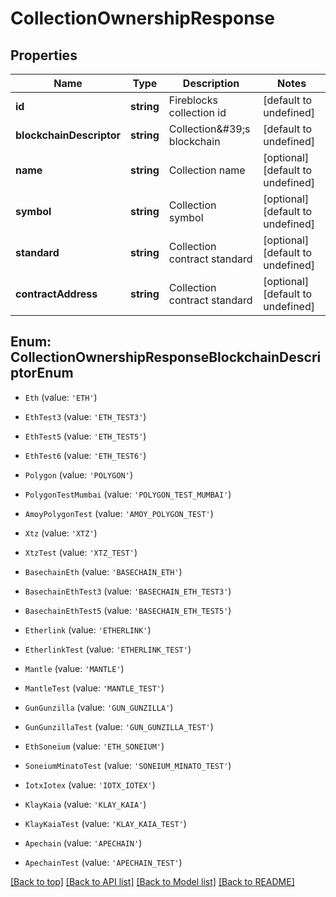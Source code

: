 # CollectionOwnershipResponse

## Properties

|Name | Type | Description | Notes|
|------------ | ------------- | ------------- | -------------|
|**id** | **string** | Fireblocks collection id | [default to undefined]|
|**blockchainDescriptor** | **string** | Collection\&#39;s blockchain | [default to undefined]|
|**name** | **string** | Collection name | [optional] [default to undefined]|
|**symbol** | **string** | Collection symbol | [optional] [default to undefined]|
|**standard** | **string** | Collection contract standard | [optional] [default to undefined]|
|**contractAddress** | **string** | Collection contract standard | [optional] [default to undefined]|


## Enum: CollectionOwnershipResponseBlockchainDescriptorEnum


* `Eth` (value: `'ETH'`)

* `EthTest3` (value: `'ETH_TEST3'`)

* `EthTest5` (value: `'ETH_TEST5'`)

* `EthTest6` (value: `'ETH_TEST6'`)

* `Polygon` (value: `'POLYGON'`)

* `PolygonTestMumbai` (value: `'POLYGON_TEST_MUMBAI'`)

* `AmoyPolygonTest` (value: `'AMOY_POLYGON_TEST'`)

* `Xtz` (value: `'XTZ'`)

* `XtzTest` (value: `'XTZ_TEST'`)

* `BasechainEth` (value: `'BASECHAIN_ETH'`)

* `BasechainEthTest3` (value: `'BASECHAIN_ETH_TEST3'`)

* `BasechainEthTest5` (value: `'BASECHAIN_ETH_TEST5'`)

* `Etherlink` (value: `'ETHERLINK'`)

* `EtherlinkTest` (value: `'ETHERLINK_TEST'`)

* `Mantle` (value: `'MANTLE'`)

* `MantleTest` (value: `'MANTLE_TEST'`)

* `GunGunzilla` (value: `'GUN_GUNZILLA'`)

* `GunGunzillaTest` (value: `'GUN_GUNZILLA_TEST'`)

* `EthSoneium` (value: `'ETH_SONEIUM'`)

* `SoneiumMinatoTest` (value: `'SONEIUM_MINATO_TEST'`)

* `IotxIotex` (value: `'IOTX_IOTEX'`)

* `KlayKaia` (value: `'KLAY_KAIA'`)

* `KlayKaiaTest` (value: `'KLAY_KAIA_TEST'`)

* `Apechain` (value: `'APECHAIN'`)

* `ApechainTest` (value: `'APECHAIN_TEST'`)





[[Back to top]](#) [[Back to API list]](../../README.md#documentation-for-api-endpoints) [[Back to Model list]](../../README.md#documentation-for-models) [[Back to README]](../../README.md)
